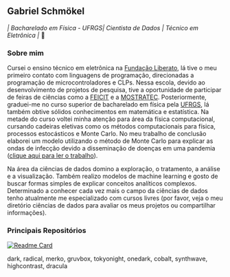 ## Gabriel Schmökel

*| Bacharelado em Física - UFRGS| Cientista de Dados | Técnico em Eletrônica |*  :bug:


### Sobre mim 

Cursei o ensino técnico em eletrônica na [Fundação Liberato](https://www.liberato.com.br/), lá tive o meu primeiro contato com linguagens de programação, direcionadas a programação de microcontroladores e CLPs. Nessa escola, devido ao desenvolvimento de projetos de pesquisa, tive a oportunidade de participar de feiras de ciências como a [FEICIT](https://www.liberato.com.br/feicit/) e a [MOSTRATEC](https://www.liberato.com.br/feicit/). Posteriormente, graduei-me no curso superior de bacharelado em física pela [UFRGS](http://www.ufrgs.br/ufrgs/inicial), lá também obtive sólidos conhecimentos em matemática e estatística. Na metade do curso voltei minha atenção para área da física computacional, cursando cadeiras eletivas como os métodos computacionais para física, processos estocásticos e Monte Carlo. No meu trabalho de conclusão elaborei um modelo utilizando o método de Monte Carlo para explicar as ondas de infecção devido a disseminação de doenças em uma pandemia ([clique aqui para ler o trabalho](https://lume.ufrgs.br/handle/10183/240364)). 

Na área da ciências de dados domino a exploração, o tratamento, a análise e a visualização. Também realizo modelos de machine learning e gosto de buscar formas simples de explicar conceitos analíticos complexos. Determinado a conhecer cada vez mais o campo da ciências de dados tenho atualmente me especializado com cursos livres (por favor, veja o meu diretório ciências de dados para avaliar os meus projetos ou compartilhar informações).   

### Principais Repositórios



[![Readme Card](https://github-readme-stats.vercel.app/api/pin/?username=anuraghazra&repo=github-readme-stats&theme=dark)](https://github.com/anuraghazra/github-readme-stats)

dark, radical, merko, gruvbox, tokyonight, onedark, cobalt, synthwave, highcontrast, dracula
